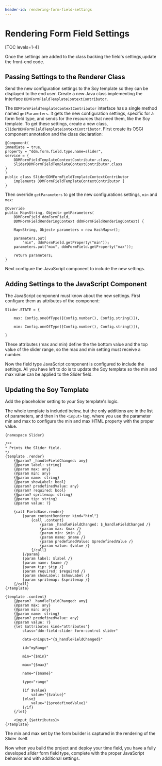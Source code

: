 ```yaml
---
header-id: rendering-form-field-settings
---
```


# Rendering Form Field Settings

[TOC levels=1-4]

Once the settings are added to the class backing the field's settings,update the front-end code.

## Passing Settings to the Renderer Class

Send the new configuration settings to the Soy template so they can be displayed
to the end user. Create a new Java class implementing the interface
`DDMFormFieldTemplateContextContributor`.

The `DDMFormFieldTemplateContextContributor` interface has a single method
named `getParameters`. It gets the new configuration settings, specific for
a form field type, and sends for the resources that need them, like the Soy
template. To get these settings, create a new class,
`SliderDDMFormFieldTemplateContextContributor`. First create its OSGI component
annotation and the class declaration:

    @Component(
    immediate = true,
    property = "ddm.form.field.type.name=slider",
    service = {
        DDMFormFieldTemplateContextContributor.class,
        SliderDDMFormFieldTemplateContextContributor.class
    }
    )
    public class SliderDDMFormFieldTemplateContextContributor
        implements DDMFormFieldTemplateContextContributor {
    }

Then override `getParameters` to get the new configurations settings,
`min` and `max`:

    @Override
	public Map<String, Object> getParameters(
		DDMFormField ddmFormField,
		DDMFormFieldRenderingContext ddmFormFieldRenderingContext) {

		Map<String, Object> parameters = new HashMap<>();

		parameters.put(
            "min", ddmFormField.getProperty("min"));
        parameters.put("max", ddmFormField.getProperty("max"));

		return parameters;
    }

Next configure the JavaScript component to include the new settings.

## Adding Settings to the JavaScript Component

The JavaScript component must know about the new settings. First configure them
as attributes of the component:

    Slider.STATE = {

        max: Config.oneOfType([Config.number(), Config.string()]),

        min: Config.oneOfType([Config.number(), Config.string()]),

    }

These attributes (max and min) define the the bottom value and the top value of the slider range, so the max and min setting must receive a number.

Now the field type JavaScript component is configured to include the settings.
All you have left to do is to update the Soy template so the min and max value can be applied to the Slider field.

## Updating the Soy Template

Add the placeholder setting to your Soy template's logic.

The whole template is included below, but the only additions are in the list of
parameters, and then in the `<input>` tag, where you
use the parameter min and max to configure the min and max HTML property with the proper value.

    {namespace Slider}

    /**
    * Prints the Slider field.
    */
    {template .render}
        {@param? _handleFieldChanged: any}
        {@param label: string}
        {@param max: any}
        {@param min: any}
        {@param name: string}
        {@param showLabel: bool}
        {@param? predefinedValue: any}
        {@param? required: bool}
        {@param? spritemap: string}
        {@param tip: string}
        {@param value: ?}

        {call FieldBase.render}
            {param contentRenderer kind="html"}
                {call .content}
                    {param _handleFieldChanged: $_handleFieldChanged /}
                    {param max: $max /}
                    {param min: $min /}
                    {param name: $name /}
                    {param predefinedValue: $predefinedValue /}
                    {param value: $value /}
                {/call}
            {/param}
            {param label: $label /}
            {param name: $name /}
            {param tip: $tip /}
            {param required: $required /}
            {param showLabel: $showLabel /}
            {param spritemap: $spritemap /}
        {/call}
    {/template}

    {template .content}
        {@param? _handleFieldChanged: any}
        {@param max: any}
        {@param min: any}
        {@param name: string}
        {@param? predefinedValue: any}
        {@param value: ?}
        {let $attributes kind="attributes"}
            class="ddm-field-slider form-control slider"

            data-oninput="{$_handleFieldChanged}"

            id="myRange"

            min="{$min}"

            max="{$max}"

            name="{$name}"

            type="range"

            {if $value}
                value="{$value}"
            {else}
                value="{$predefinedValue}"
            {/if}
        {/let}

        <input {$attributes}>
    {/template}

The min and max set by the form builder is captured in the rendering of the Slider itself.

Now when you build the project and deploy your time field, you have a fully
developed *slider* form field type, complete with the proper JavaScript behavior and with additional settings.

